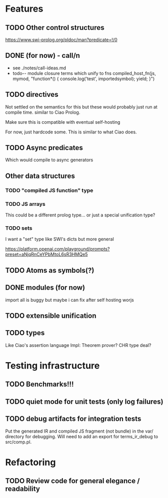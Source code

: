 # Features
## TODO Other control structures
https://www.swi-prolog.org/pldoc/man?predicate=!/0
## DONE (for now) - call/n
- see ./notes/call-ideas.md
-  todo-- module closure terms which unify to fns
		compiled_host_fn(js, mymod, "function*() {
		  console.log('test', importedsymbol);
		  yield;
		}")


## TODO directives
Not settled on the semantics for this but these would probably just run
at compile time. similar to Ciao Prolog.

Make sure this is compatible with eventual self-hosting

For now, just hardcode some. This is similar to what Ciao does.

## TODO Async predicates
Which would compile to async generators

## Other data structures
### TODO "compiled JS function" type
### TODO JS arrays
This could be a different prolog type... or just a special unification
type?
### TODO sets
I want a "set" type like SWI's dicts but more general

https://platform.openai.com/playground/prompts?preset=aNjqRnCeYPbMtoL6sR3HMQe5
## TODO Atoms as symbols(?)
## DONE modules (for now)
import all is buggy but maybe i can fix after self hosting worjs

## TODO extensible unification
## TODO types
Like Ciao's assertion language
Impl: Theorem prover? CHR type deal?

# Testing infrastructure

## TODO Benchmarks!!!

## TODO quiet mode for unit tests (only log failures)

## TODO debug artifacts for integration tests
Put the generated IR and compiled JS fragment (not bundle) in the var/ directory
for debugging. Will need to add an export for terms_ir_debug to src/comp.pl.


# Refactoring
## TODO Review code for general elegance / readability

